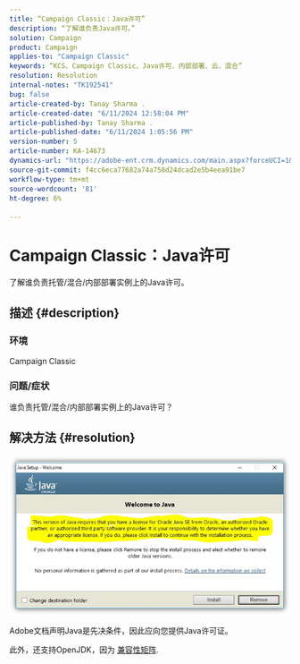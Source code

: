```yaml
---
title: “Campaign Classic：Java许可”
description: “了解谁负责Java许可。”
solution: Campaign
product: Campaign
applies-to: "Campaign Classic"
keywords: “KCS、Campaign Classic、Java许可、内部部署、云、混合”
resolution: Resolution
internal-notes: "TK192541"
bug: false
article-created-by: Tanay Sharma .
article-created-date: "6/11/2024 12:58:04 PM"
article-published-by: Tanay Sharma .
article-published-date: "6/11/2024 1:05:56 PM"
version-number: 5
article-number: KA-14673
dynamics-url: "https://adobe-ent.crm.dynamics.com/main.aspx?forceUCI=1&pagetype=entityrecord&etn=knowledgearticle&id=8ea12a39-f227-ef11-840b-6045bd0065b6"
source-git-commit: f4cc6eca77682a74a758d24dcad2e5b4eea91be7
workflow-type: tm+mt
source-wordcount: '81'
ht-degree: 6%

---
```


# Campaign Classic：Java许可


了解谁负责托管/混合/内部部署实例上的Java许可。

## 描述 {#description}


### 环境

Campaign Classic

### 问题/症状

谁负责托管/混合/内部部署实例上的Java许可？


## 解决方法 {#resolution}


![](assets/5ccf7221-f327-ef11-840b-6045bd0065b6.png)

Adobe文档声明Java是先决条件，因此应向您提供Java许可证。

此外，还支持OpenJDK，因为 [兼容性矩阵](https://experienceleague.adobe.com/docs/campaign-classic/using/release-notes/compatibility-matrix.html).
